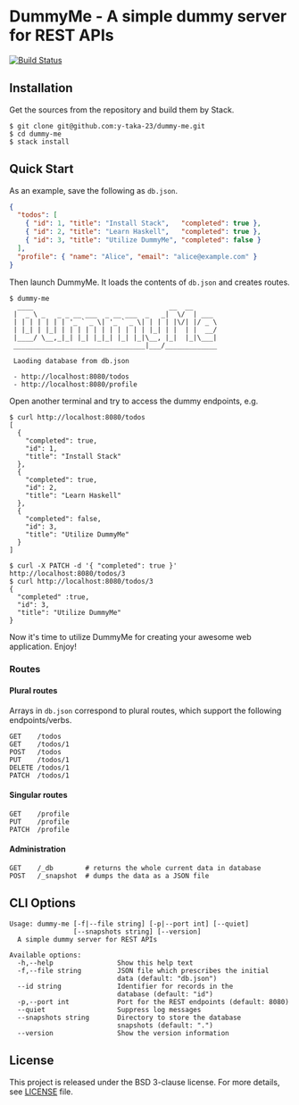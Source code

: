 DummyMe - A simple dummy server for REST APIs
=============================================

[![Build Status](https://travis-ci.org/y-taka-23/dummy-me.svg?branch=master)](https://travis-ci.org/y-taka-23/dummy-me)

Installation
------------

Get the sources from the repository and build them by Stack.

```console
$ git clone git@github.com:y-taka-23/dummy-me.git
$ cd dummy-me
$ stack install
```

Quick Start
-----------

As an example, save the following as `db.json`.

```json
{
  "todos": [
    { "id": 1, "title": "Install Stack",   "completed": true },
    { "id": 2, "title": "Learn Haskell",   "completed": true },
    { "id": 3, "title": "Utilize DummyMe", "completed": false }
  ],
  "profile": { "name": "Alice", "email": "alice@example.com" }
}
```

Then launch DummyMe. It loads the contents of `db.json` and creates routes.

```console
$ dummy-me
  ____                                  __  __
 |  _ \ _   _ _ __ ___  _ __ ___  _   _|  \/  | ___
 | | | | | | | '_ ` _ \| '_ ` _ \| | | | |\/| |/ _ \
 | |_| | |_| | | | | | | | | | | | |_| | |  | |  __/
 |____/ \__,_|_| |_| |_|_| |_| |_|\__, |_|  |_|\___|
 _________________________________|___/_____________

 Laoding database from db.json

 - http://localhost:8080/todos
 - http://localhost:8080/profile
```

Open another terminal and try to access the dummy endpoints, e.g.

```console
$ curl http://localhost:8080/todos
[
  {
    "completed": true,
    "id": 1,
    "title": "Install Stack"
  },
  {
    "completed": true,
    "id": 2,
    "title": "Learn Haskell"
  },
  {
    "completed": false,
    "id": 3,
    "title": "Utilize DummyMe"
  }
]

$ curl -X PATCH -d '{ "completed": true }' http://localhost:8080/todos/3
$ curl http://localhost:8080/todos/3
{
  "completed" :true,
  "id": 3,
  "title": "Utilize DummyMe"
}
```

Now it's time to utilize DummyMe for creating your awesome web application. Enjoy!

### Routes

#### Plural routes

Arrays in `db.json` correspond to plural routes,
which support the following endpoints/verbs.

```
GET    /todos
GET    /todos/1
POST   /todos
PUT    /todos/1
DELETE /todos/1
PATCH  /todos/1
```

#### Singular routes

```
GET    /profile
PUT    /profile
PATCH  /profile
```

#### Administration

```
GET    /_db        # returns the whole current data in database
POST   /_snapshot  # dumps the data as a JSON file
```

CLI Options
-----------

```console
Usage: dummy-me [-f|--file string] [-p|--port int] [--quiet]
                [--snapshots string] [--version]
  A simple dummy server for REST APIs

Available options:
  -h,--help                Show this help text
  -f,--file string         JSON file which prescribes the initial
                           data (default: "db.json")
  --id string              Identifier for records in the
                           database (default: "id")
  -p,--port int            Port for the REST endpoints (default: 8080)
  --quiet                  Suppress log messages
  --snapshots string       Directory to store the database
                           snapshots (default: ".")
  --version                Show the version information
```

License
-------

This project is released under the BSD 3-clause license. For more details, see [LICENSE](./LICENSE) file.
